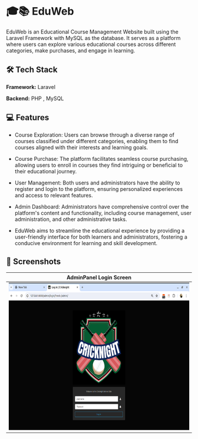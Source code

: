 
# 🎓📚 EduWeb 

EduWeb is an Educational Course Management Website built using the Laravel Framework with MySQL as the database. It serves as a platform where users can explore various educational courses across different categories, make purchases, and engage in learning.




## 🛠 Tech Stack

**Framework:** Laravel

**Backend:**  PHP , MySQL


## 💻 Features

- Course Exploration: Users can browse through a diverse range of courses classified under different categories, enabling them to find courses aligned with their interests and learning goals.

- Course Purchase: The platform facilitates seamless course purchasing, allowing users to enroll in courses they find intriguing or beneficial to their educational journey.

- User Management: Both users and administrators have the ability to register and login to the platform, ensuring personalized experiences and access to relevant features.

- Admin Dashboard: Administrators have comprehensive control over the platform's content and functionality, including course management, user administration, and other administrative tasks.

- EduWeb aims to streamline the educational experience by providing a user-friendly interface for both learners and administrators, fostering a conducive environment for learning and skill development.


## 📱 Screenshots

AdminPanel Login Screen  | 
:-------------------------:|
<img src="https://github.com/JishanTechWhiz/CricDjangoz/blob/main/cricKnightss/media/photos/1.png" height="400" width="900"> | 
